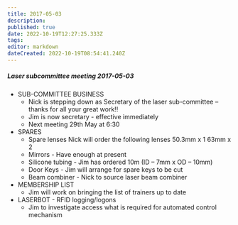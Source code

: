 ```yaml
---
title: 2017-05-03
description: 
published: true
date: 2022-10-19T12:27:25.333Z
tags: 
editor: markdown
dateCreated: 2022-10-19T08:54:41.240Z
---
```


##### Laser subcommittee meeting 2017-05-03

-   SUB-COMMITTEE BUSINESS
    -   Nick is stepping down as Secretary of the laser sub-committee – thanks for all your great work!!
    -   Jim is now secretary - effective immediately
    -   Next meeting 29th May at 6:30
-   SPARES
    -   Spare lenses Nick will order the following lenses 50.3mm x 1 63mm x 2
    -   Mirrors - Have enough at present
    -   Silicone tubing - Jim has ordered 10m (ID – 7mm x OD – 10mm)
    -   Door Keys - Jim will arrange for spare keys to be cut
    -   Beam combiner - Nick to source laser beam combiner
-   MEMBERSHIP LIST
    -   Jim will work on bringing the list of trainers up to date
-   LASERBOT - RFID logging/logons
    -   Jim to investigate access what is required for automated control mechanism
